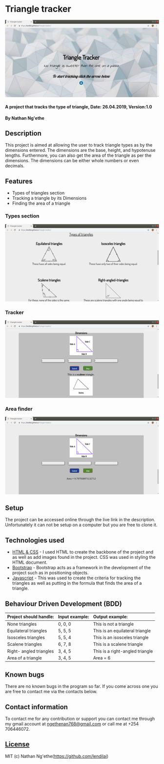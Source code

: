 # Triangle tracker
![](Images/home.png)
#### A project that tracks the type of triangle, Date: 26.04.2019, Version:1.0
#### By **Nathan Ng'ethe**

## Description
This project is aimed at allowing the user to track triangle types as by the dimensions entered. The dimensions are the base, height, and hypotenuse lengths. Furthermore, you can also get the area of the triangle as per the dimensions. The dimensions can be either whole numbers or even decimals.

## Features
* Types of triangles section
* Tracking a triangle by its Dimensions
* Finding the area of a triangle

### Types section
![](Images/types.png)
### Tracker
![](Images/tracker.png)
### Area finder
![](Images/area.png)

## Setup
The project can be accessed online through the live link in the description. Unfortunately it can not be setup on a computer but you are free to clone it.

## Technologies used
- [HTML & CSS](https://www.w3schools.com/html/html_css.asp) - I used HTML to create the backbone of the project and as well as add images found in the project. CSS was used in styling the HTML document.
- [Bootstrap](https://getbootstrap.com/) - Bootstrap acts as a framework in the development of the project such as in positioning objects.
- [Javascript](https://en.wikipedia.org/wiki/JavaScript) - This was used to create the criteria for tracking the triangles as well as putting in the formula that finds the area of a triangle.

## Behaviour Driven Development (BDD)
  | Project should handle:     | Input example:     | Output example:   |
  | :------------- | :------------- | :------------- |
  | None triangles       | 0, 0, 0       | This is not a triangle  |
  | Equilateral triangles  | 5, 5, 5   | This is an equilateral triangle |
  | Isosceles triangles  | 5, 5, 4  | This is an isosceles triangle  |
  | Scalene triangles  | 6, 7, 8 | This is a scalene triangle  |
  | Right- angled triangles  | 3, 4, 5  | This is a right-angled triangle  |
  | Area of a triangle  | 3, 4, 5 | Area = 6 |


## Known bugs
There are no known bugs in the program so far. If you come across one you are free to contact me via the contacts below.

## Contact information
To contact me for any contribution or support you can contact me through my gmail account at ngethenan768@gmail.com or call me at +254 706446072.

## [License](https://github.com/lendilai/Triangle-tracker/blob/master/LICENSE.txt)
MIT (c) Nathan Ng'ethe(https://github.com/lendilai)

